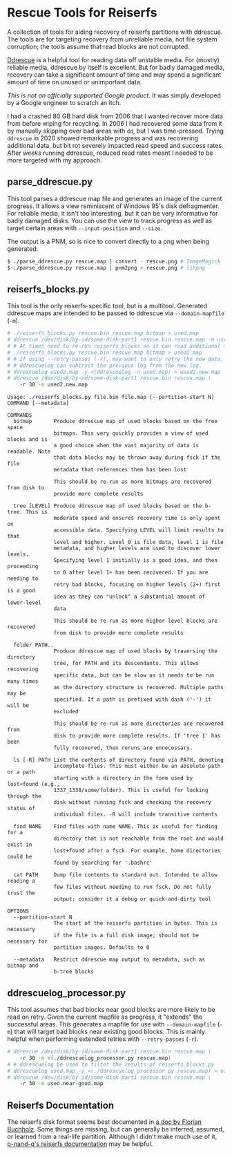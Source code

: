 Rescue Tools for Reiserfs
=========================

A collection of tools for aiding recovery of reiserfs partitions with ddrescue.
The tools are for targeting recovery from unreliable media, not file system
corruption; the tools assume that read blocks are not corrupted.

[Ddrescue](https://www.gnu.org/software/ddrescue/) is a helpful tool for
reading data off unstable media. For (mostly) reliable media, ddrescue by
itself is excellent. But for badly damaged media, recovery can take a
significant amount of time and may spend a significant amount of time on unused
or unimportant data.

_This is not an officially supported Google product_. It was simply developed by
a Google engineer to scratch an itch.

I had a crashed 80 GB hard disk from 2006 that I wanted recover more data from
before wiping for recycling. In 2006 I had recovered some data from it by
manually skipping over bad areas with `dd`, but I was time-pressed. Trying
`ddrescue` in 2020 showed remarkable progress and was recovering additional
data, but bit rot severely impacted read speed and success rates. After _weeks_
running ddrescue, reduced read rates meant I needed to be more targeted with my
approach.

parse_ddrescue.py
-----------------

This tool parses a ddrescue map file and generates an image of the current
progress. It allows a view reminiscent of Windows 95's disk defragmenter. For
reliable media, it isn't too interesting, but it can be very informative for
badly damaged disks. You can use the view to track progress as well as target
certain areas with `--input-position` and `--size`.

The output is a PNM, so is nice to convert directly to a png when being
generated.

```sh
$ ./parse_ddrescue.py rescue.map | convert - rescue.png # ImageMagick
$ ./parse_ddrescue.py rescue.map | pnm2png > rescue.png # libpng
```

reiserfs_blocks.py
------------------

This tool is the only reiserfs-specific tool, but is a multitool. Generated
ddrescue maps are intended to be passed to ddrescue via `--domain-mapfile`
(`-m`).

```sh
# ./reiserfs_blocks.py rescue.bin rescue.map bitmap > used.map
# ddrescue /dev/disk/by-id/some-disk-part1 rescue.bin rescue.map -m used.map
# # At times need to re-run reiserfs_blocks so it can read additional info.
# ./reiserfs_blocks.py rescue.bin rescue.map bitmap > used2.map
# # If using --retry-passes (-r), may want to only retry the new data.
# # ddrescuelog can subtract the previous log from the new log.
# ddrescuelog used2.map -y <(ddrescuelog -n used.map) > used2.new.map
# ddrescue /dev/disk/by-id/some-disk-part1 rescue.bin rescue.map \
    -r 30 -m used2.new.map
```

```
Usage: ./reiserfs_blocks.py file.bin file.map [--partition-start N] COMMAND [--metadata]

COMMANDS
  bitmap       Produce ddrescue map of used blocks based on the free space
               bitmaps. This very quickly provides a view of used blocks and is
               a good choice when the vast majority of data is readable. Note
               that data blocks may be thrown away during fsck if the file
               metadata that references them has been lost

               This should be re-run as more bitmaps are recovered from disk to
               provide more complete results

  tree [LEVEL] Produce ddrescue map of used blocks based on the b-tree. This is
               moderate speed and ensures recovery time is only spent on
               accessible data. Specifying LEVEL will limit results to that
               level and higher. Level 0 is file data, level 1 is file
               metadata, and higher levels are used to discover lower levels.
               Specifying level 1 initially is a good idea, and then proceeding
               to 0 after level 1+ has been recovered. If you are needing to
               retry bad blocks, focusing on higher levels (2+) first is a good
               idea as they can "unlock" a substantial amount of lower-level
               data

               This should be re-run as more higher-level blocks are recovered
               from disk to provide more complete results

  folder PATH..
               Produce ddrescue map of used blocks by traversing the directory
               tree, for PATH and its descendants. This allows recovering
               specific data, but can be slow as it needs to be run many times
               as the directory structure is recovered. Multiple paths may be
               specified. If a path is prefixed with dash ('-') it will be
               excluded

               This should be re-run as more directories are recovered from
               disk to provide more complete results. If 'tree 1' has been
               fully recovered, then reruns are unnecessary.

  ls [-R] PATH List the contents of directory found via PATH, denoting
               incomplete files. This must either be an absolute path or a path
               starting with a directory in the form used by lost+found (e.g.,
               1337_1338/some/folder). This is useful for looking through the
               disk without running fsck and checking the recovery status of
               individual files. -R will include transitive contents

  find NAME    Find files with name NAME. This is useful for finding for a
               directory that is not reachable from the root and would exist in
               lost+found after a fsck. For example, home directories could be
               found by searching for '.bashrc'

  cat PATH     Dump file contents to standard out. Intended to allow reading a
               few files without needing to run fsck. Do not fully trust the
               output; consider it a debug or quick-and-dirty tool

OPTIONS
  --partition-start N
               The start of the reiserfs partition in bytes. This is necessary
               if the file is a full disk image; should not be necessary for
               partition images. Defaults to 0

  --metadata   Restrict ddrescue map output to metadata, such as bitmap and
               b-tree blocks
```

ddrescuelog_processor.py
------------------------

This tool assumes that bad blocks near good blocks are more likely to be read
on retry. Given the current mapfile as progress, it "extends" the successful
areas. This generates a mapfile for use with `--domain-mapfile` (`-m`) that
will target bad blocks near existing good blocks. This is mainly helpful when
performing extended retries with `--retry-passes` (`-r`).

```sh
# ddrescue /dev/disk/by-id/some-disk-part1 rescue.bin rescue.map \
    -r 30 -m <(./ddrescuelog_processor.py rescue.map)
# # ddrescuelog be used to filter the results of reiserfs_blocks.py
# ddrescuelog used.map -y <(./ddrescuelog_processor.py rescue.map) > used.near-good.map
# ddrescue /dev/disk/by-id/some-disk-part1 rescue.bin rescue.map \
    -r 30 -m used.near-good.map
```

Reiserfs Documentation
----------------------

The reiserfs disk format seems best documented in [a doc by Florian
Buchholz](https://web.archive.org/web/20111228130817id_/http://homes.cerias.purdue.edu/~florian/reiser/reiserfs.php).
Some things are missing, but can generally be inferred, assumed, or learned
from a real-life partition. Although I didn't make much use of it, [p-nand-q's
reiserfs
documentation](http://p-nand-q.com/download/rfstool/reiserfs_docs.html) may be
helpful.
